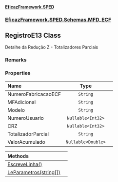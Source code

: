 #### [EficazFramework.SPED](EficazFrameworkSPED.md 'EficazFramework SPED')
### [EficazFramework.SPED.Schemas.MFD_ECF](EficazFramework.SPED.Schemas.MFD_ECF.md 'EficazFramework.SPED.Schemas.MFD_ECF')

## RegistroE13 Class

Detalhe da Redução Z - Totalizadores Parciais

### Remarks
### Properties

| Name | Type | |
| :--- | :---: | :--- |
| NumeroFabricacaoECF | `String` |  |
| MFAdicional | `String` |  |
| Modelo | `String` |  |
| NumeroUsuario | `Nullable<Int32>` |  |
| CRZ | `Nullable<Int32>` |  |
| TotalizadorParcial | `String` |  |
| ValorAcumulado | `Nullable<Double>` |  |

| Methods | |
| :--- | :--- |
| [EscreveLinha()](EficazFramework.SPED.Schemas.MFD_ECF/RegistroE13/EscreveLinha().md 'EficazFramework.SPED.Schemas.MFD_ECF.RegistroE13.EscreveLinha()') | |
| [LeParametros(string[])](EficazFramework.SPED.Schemas.MFD_ECF/RegistroE13/LeParametros(string[]).md 'EficazFramework.SPED.Schemas.MFD_ECF.RegistroE13.LeParametros(string[])') | |
